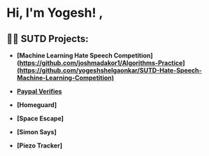 <h1>Hi, I'm Yogesh! <a href="https://www.linkedin.com/in/yogesh-shelgaonkar/"></a>, </h1>

<h2>👨‍💻 SUTD Projects:</h2>

- <b>[Machine Learning Hate Speech Competition](https://github.com/joshmadakor1/Algorithms-Practice](https://github.com/yogeshshelgaonkar/SUTD-Hate-Speech-Machine-Learning-Competition)</b>

- <b>[Paypal Verifies](https://github.com/joshmadakor1/Algorithms-Practice) </b>

- <b>[Homeguard]</b>

- <b>[Space Escape]</b>

- <b>[Simon Says]</b>

- <b>[Piezo Tracker]</b>




